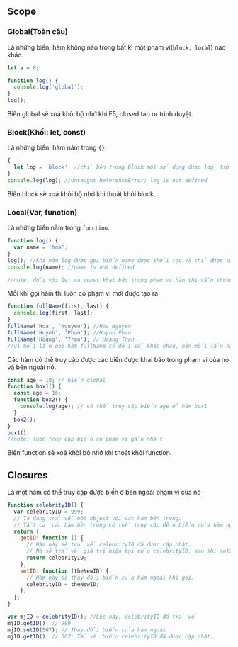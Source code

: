 ## Scope

### Global(Toàn cầu)

Là những biến, hàm không nào trong bất kì một phạm vi(`block, local`) nào khác.

```js
let a = 8;

function log() {
  console.log('global');
}
log();
```

Biến global sẽ xoá khỏi bộ nhớ khi F5, closed tab or trình duyệt.

### Block(Khối: let, const)

Là những biến, hàm nằm trong `{}`.

```js
{
  let log = 'block'; //chỉ bên trong block mới sử dụng được log, trừ var.
}
console.log(log); //Uncaught ReferenceError: log is not defined
```

Biến block sẽ xoá khỏi bộ nhớ khi thoát khỏi block.

### Local(Var, function)

Là những biến nằm trong `function`.

```js
function log() {
  var name = 'hoa';
}
log(); //khi hàm log được gọi biến name được khởi tạo và chỉ được sử dụng bên trong hàm log.
console.log(name); //name is not defined

//note: đối với let và const khai báo trong phạm vi hàm thì vẫn thuộc phạm vi hàm. Vì body của hàm vẫn là `{}`
```

Mỗi khi gọi hàm thì luôn có phạm vi mới được tạo ra.

```js
function fullName(first, last) {
  console.log(first, last);
}
fullName('Hoa', 'Nguyen'); //Hoa Nguyen
fullName('Huynh', 'Phan'); //Huynh Phan
fullName('Hoang', 'Tran'); // Hoang Tran
//vì mỗi lần gọi hàm fullName có đối số khác nhau, nên mỗi lần hàm fullName được gọi sẽ nhận tham số khác nhau nên tạo ra các phạm vi mới.
```

Các hàm có thể truy cập được các biến được khai báo trong phạm vi của nó và bên ngoài nó.

```js
const age = 18; // biến global
function box1() {
  const age = 16;
  function box2() {
    console.log(age); // có thể truy cập biến age ở hàm box1
  }
  box2();
}
box1();
//note: luôn truy cập biến có phạm vi gần nhất.
```

Biến function sẽ xoá khỏi bộ nhớ khi thoát khỏi function.

## Closures

Là một hàm có thể truy cập được biến ở bên ngoài phạm vi của nó

```js
function celebrityID() {
  var celebrityID = 999;
  // Ta đang trả về một object với các hàm bên trong.
  // Tất cả các hàm bên trong có thể truy cập đến biến của hàm ngoài (celebrityID).
  return {
    getID: function () {
      // Hàm này sẽ trả về celebrityID đã được cập nhật.
      // Nó sẽ trả về giá trị hiện tại của celebrityID, sau khi setID thay đổi nó.
      return celebrityID;
    },
    setID: function (theNewID) {
      // Hàm này sẽ thay đổi biến của hàm ngoài khi gọi.
      celebrityID = theNewID;
    },
  };
}

var mjID = celebrityID(); //Lúc này, celebrityID đã trả về
mjID.getID(); // 999
mjID.setID(567); // Thay đổi biến của hàm ngoài
mjID.getID(); // 567: Tả về biến celebrityID đã được cập nhật.
```

